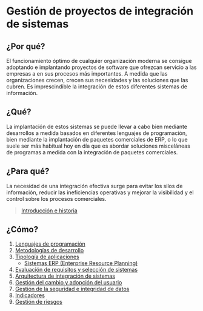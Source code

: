 # Gestión de proyectos de integración de sistemas

## ¿Por qué?

El funcionamiento óptimo de cualquier organización moderna se consigue adoptando e implantando proyectos de
software que ofrezcan servicio a las empresas a en sus procesos más importantes. A medida que las organizaciones crecen, crecen sus necesidades y las soluciones que las cubren. Es imprescindible la integración de estos diferentes sistemas de información.

## ¿Qué?

La implantación de estos sistemas se puede llevar a cabo bien mediante desarrollos a medida basados en diferentes lenguajes de programación, bien mediante la implantación de paquetes comerciales de ERP, o lo que suele ser más habitual hoy en día que es abordar soluciones misceláneas de programas a medida con la integración de paquetes comerciales.

## ¿Para qué?

La necesidad de una integración efectiva surge para evitar los silos de información, reducir las ineficiencias operativas y mejorar la visibilidad y el control sobre los procesos comerciales.

> [Introducción e historia](introHistoria.md)

## ¿Cómo?

1. [Lenguajes de programación](lenguajesProgramacion.md)
1. [Metodologías de desarrollo](metodologiasDesarrollo.md)
1. [Tipología de aplicaciones](tipologia.md)
   - [Sistemas ERP (Enterprise Resource Planning)](erp.md)
1. [Evaluación de requisitos y selección de sistemas](requisitos.md)
1. [Arquitectura de integración de sistemas](arquitectura.md)
1. [Gestión del cambio y adopción del usuario](gestionDelCambio.md)
1. [Gestión de la seguridad e integridad de datos](gestionSeguridad.md)
1. [Indicadores](indicadores.md)
1. [Gestión de riesgos](riesgos.md)
